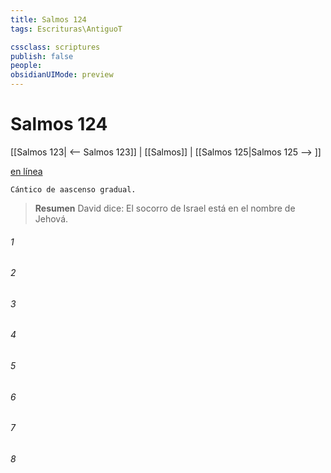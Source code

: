 ```yaml
---
title: Salmos 124
tags: Escrituras\AntiguoT

cssclass: scriptures
publish: false
people:
obsidianUIMode: preview
---
```


# Salmos 124
[[Salmos 123| <-- Salmos 123]] | [[Salmos]] | [[Salmos 125|Salmos 125 --> ]]

[en línea](https://churchofjesuschrist.org/study/scriptures/ot/ps/124?lang=spa)

```
Cántico de aascenso gradual.
```

> __Resumen__
David dice: El socorro de Israel está en el nombre de Jehová.

###### 1 


###### 2 


###### 3 


###### 4 


###### 5 


###### 6 


###### 7 


###### 8 


